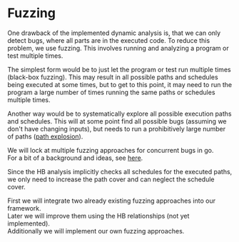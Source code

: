 # Fuzzing

One drawback of the implemented dynamic analysis is, that we can only
detect bugs, where all parts are in the executed code. To reduce this
problem, we use fuzzing. This involves running and analyzing a program or
test multiple times.

The simplest form would be to just let the program
or test run multiple times (black-box fuzzing). This may result in all possible
paths and schedules being executed at some times, but to get to this point, it may need to
run the program a large number of times running the same paths or schedules multiple times.

Another way would be to systematically explore all possible execution paths
and schedules. This will at some point find all possible bugs (assuming we
don't have changing inputs), but needs to run a prohibitively large number
of paths ([path explosion](https://en.wikipedia.org/wiki/Path_explosion)).

We will lock at multiple fuzzing approaches for concurrent bugs in go.\
For a bit of a background and ideas, see [here](fuzzing/background.md).


Since the HB analysis implicitly checks all schedules for the executed paths,
we only need to increase the path cover and can neglect the schedule cover.

First we will integrate two already existing fuzzing approaches into our framework.\
Later we will improve them using the HB relationships (not yet implemented).\
Additionally we will implement our own fuzzing approaches.